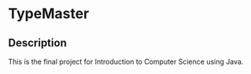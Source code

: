 # TypeMaster

## Description
This is the final project for Introduction to Computer Science using Java.